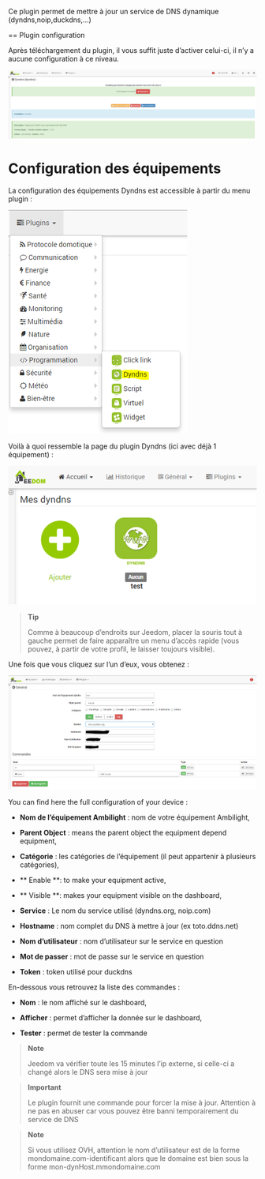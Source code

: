 Ce plugin permet de mettre à jour un service de DNS dynamique
(dyndns,noip,duckdns,…​)

== Plugin configuration

Après téléchargement du plugin, il vous suffit juste d’activer celui-ci,
il n’y a aucune configuration à ce niveau.

![dyndns](../images/dyndns.PNG)

Configuration des équipements 
=============================

La configuration des équipements Dyndns est accessible à partir du menu
plugin :

![dyndns2](../images/dyndns2.PNG)

Voilà à quoi ressemble la page du plugin Dyndns (ici avec déjà 1
équipement) :

![dyndns3](../images/dyndns3.PNG)

> **Tip**
>
> Comme à beaucoup d’endroits sur Jeedom, placer la souris tout à gauche
> permet de faire apparaître un menu d’accès rapide (vous pouvez, à
> partir de votre profil, le laisser toujours visible).

Une fois que vous cliquez sur l’un d’eux, vous obtenez :

![dyndns4](../images/dyndns4.PNG)

You can find here the full configuration of your device :

-   **Nom de l’équipement Ambilight** : nom de votre équipement
    Ambilight,

-   **Parent Object** : means the parent object the equipment depend
    equipment,

-   **Catégorie** : les catégories de l’équipement (il peut appartenir à
    plusieurs catégories),

-   ** Enable **: to make your equipment active,

-   ** Visible **: makes your equipment visible on the dashboard,

-   **Service** : Le nom du service utilisé (dyndns.org, noip.com)

-   **Hostname** : nom complet du DNS à mettre à jour (ex toto.ddns.net)

-   **Nom d’utilisateur** : nom d’utilisateur sur le service en question

-   **Mot de passer** : mot de passe sur le service en question

-   **Token** : token utilisé pour duckdns

En-dessous vous retrouvez la liste des commandes :

-   **Nom** : le nom affiché sur le dashboard,

-   **Afficher** : permet d’afficher la donnée sur le dashboard,

-   **Tester** : permet de tester la commande

> **Note**
>
> Jeedom va vérifier toute les 15 minutes l’ip externe, si celle-ci a
> changé alors le DNS sera mise à jour

> **Important**
>
> Le plugin fournit une commande pour forcer la mise à jour. Attention à
> ne pas en abuser car vous pouvez être banni temporairement du service
> de DNS

> **Note**
>
> Si vous utilisez OVH, attention le nom d’utilisateur est de la forme
> mondomaine.com-identificant alors que le domaine est bien sous la
> forme mon-dynHost.mmondomaine.com
